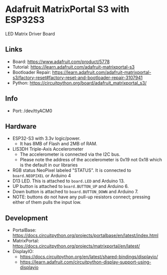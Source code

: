 # Adafruit MatrixPortal S3 with ESP32S3
LED Matrix Driver Board

## Links
* Board: https://www.adafruit.com/product/5778
* Tutorial: https://learn.adafruit.com/adafruit-matrixportal-s3
* Bootloader Repair: https://learn.adafruit.com/adafruit-matrixportal-s3/factory-reset#factory-reset-and-bootloader-repair-3107941
* Python: https://circuitpython.org/board/adafruit_matrixportal_s3/

## Info
* Port: /dev/ttyACM0

## Hardware
* ESP32-S3 with 3.3v logic/power.
  - It has 8MB of Flash and 2MB of RAM.
* LIS3DH Triple-Axis Accelerometer
  - The accelerometer is connected via the I2C bus.
  - Please note the address of the accelerometer is 0x19 not 0x18 which is the default in our libraries
* RGB status NeoPixel labeled "STATUS". It is connected to `board.NEOPIXEL` or Arduino 4
* D13 LED. This is attached to `board.LED` and Arduino 13.
* UP button is attached to `board.BUTTON_UP` and Arduino 6.
* Down button is attached to `board.BUTTON_DOWN` and Arduino 7.
* NOTE: buttons do not have any pull-up resistors connect; pressing either of them pulls the input low.

## Development
* PortalBase: https://docs.circuitpython.org/projects/portalbase/en/latest/index.html
* MatrixPortal: https://docs.circuitpython.org/projects/matrixportal/en/latest/
* DisplayIO:
  - https://docs.circuitpython.org/en/latest/shared-bindings/displayio/
  - https://learn.adafruit.com/circuitpython-display-support-using-displayio
